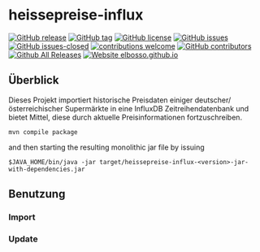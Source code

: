 # heissepreise-influx

<!---
[![start with why](https://img.shields.io/badge/start%20with-why%3F-brightgreen.svg?style=flat)](http://www.ted.com/talks/simon_sinek_how_great_leaders_inspire_action)
--->
[![GitHub release](https://img.shields.io/github/release/elbosso/heissepreise-influx/all.svg?maxAge=1)](https://GitHub.com/elbosso/heissepreise-influx/releases/)
[![GitHub tag](https://img.shields.io/github/tag/elbosso/heissepreise-influx.svg)](https://GitHub.com/elbosso/ImageTagManager/tags/)
[![GitHub license](https://img.shields.io/github/license/elbosso/heissepreise-influx.svg)](https://github.com/elbosso/ImageTagManager/blob/master/LICENSE)
[![GitHub issues](https://img.shields.io/github/issues/elbosso/heissepreise-influx.svg)](https://GitHub.com/elbosso/ImageTagManager/issues/)
[![GitHub issues-closed](https://img.shields.io/github/issues-closed/elbosso/heissepreise-influx.svg)](https://GitHub.com/elbosso/ImageTagManager/issues?q=is%3Aissue+is%3Aclosed)
[![contributions welcome](https://img.shields.io/badge/contributions-welcome-brightgreen.svg?style=flat)](https://github.com/elbosso/ImageTagManager/issues)
[![GitHub contributors](https://img.shields.io/github/contributors/elbosso/heissepreise-influx.svg)](https://GitHub.com/elbosso/ImageTagManager/graphs/contributors/)
[![Github All Releases](https://img.shields.io/github/downloads/elbosso/heissepreise-influx/total.svg)](https://github.com/elbosso/ImageTagManager)
[![Website elbosso.github.io](https://img.shields.io/website-up-down-green-red/https/elbosso.github.io.svg)](https://elbosso.github.io/)

## Überblick

Dieses Projekt importiert historische Preisdaten einiger deutscher/österreichischer Supermärkte in eine InfluxDB 
Zeitreihendatenbank und bietet Mittel, diese durch aktuelle Preisinformationen fortzuschreiben.

```
mvn compile package
```

and then starting the resulting monolithic jar file by issuing

```
$JAVA_HOME/bin/java -jar target/heissepreise-influx-<version>-jar-with-dependencies.jar
```

## Benutzung


### Import


### Update
